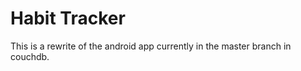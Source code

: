 Habit Tracker
=============

This is a rewrite of the android app currently in the master branch in couchdb.
